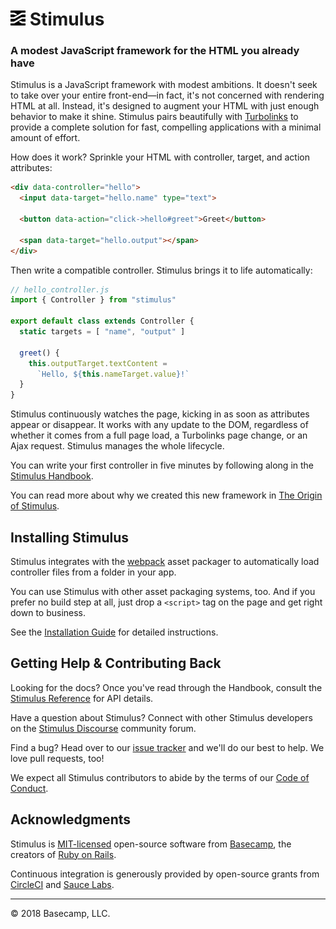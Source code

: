 # <img src="assets/logo.svg?sanitize=true" width="24" height="24" alt="Stimulus"> Stimulus

### A modest JavaScript framework for the HTML you already have

Stimulus is a JavaScript framework with modest ambitions. It doesn't seek to take over your entire front-end—in fact, it's not concerned with rendering HTML at all. Instead, it's designed to augment your HTML with just enough behavior to make it shine. Stimulus pairs beautifully with [Turbolinks](https://github.com/turbolinks/turbolinks) to provide a complete solution for fast, compelling applications with a minimal amount of effort.

How does it work? Sprinkle your HTML with controller, target, and action attributes:

```html
<div data-controller="hello">
  <input data-target="hello.name" type="text">

  <button data-action="click->hello#greet">Greet</button>

  <span data-target="hello.output"></span>
</div>
```

Then write a compatible controller. Stimulus brings it to life automatically:

```js
// hello_controller.js
import { Controller } from "stimulus"

export default class extends Controller {
  static targets = [ "name", "output" ]

  greet() {
    this.outputTarget.textContent =
      `Hello, ${this.nameTarget.value}!`
  }
}
```

Stimulus continuously watches the page, kicking in as soon as attributes appear or disappear. It works with any update to the DOM, regardless of whether it comes from a full page load, a Turbolinks page change, or an Ajax request. Stimulus manages the whole lifecycle.

You can write your first controller in five minutes by following along in the [Stimulus Handbook](https://stimulusjs.org/handbook/introduction).

You can read more about why we created this new framework in [The Origin of Stimulus](https://stimulusjs.org/handbook/origin).

## Installing Stimulus

Stimulus integrates with the [webpack](https://webpack.js.org/) asset packager to automatically load controller files from a folder in your app.

You can use Stimulus with other asset packaging systems, too. And if you prefer no build step at all, just drop a `<script>` tag on the page and get right down to business.

See the [Installation Guide](https://stimulusjs.org/handbook/installing) for detailed instructions.

## Getting Help & Contributing Back

Looking for the docs? Once you've read through the Handbook, consult the [Stimulus Reference](https://stimulusjs.org/reference/controllers) for API details.

Have a question about Stimulus? Connect with other Stimulus developers on the [Stimulus Discourse](https://discourse.stimulusjs.org/) community forum.

Find a bug? Head over to our [issue tracker](https://github.com/stimulusjs/stimulus/issues) and we'll do our best to help. We love pull requests, too!

We expect all Stimulus contributors to abide by the terms of our [Code of Conduct](CODE_OF_CONDUCT.md).

## Acknowledgments

Stimulus is [MIT-licensed](LICENSE.md) open-source software from [Basecamp](https://basecamp.com/), the creators of [Ruby on Rails](http://rubyonrails.org).

Continuous integration is generously provided by open-source grants from [CircleCI](https://circleci.com) and [Sauce Labs](https://saucelabs.com/open-source).

---

© 2018 Basecamp, LLC.

